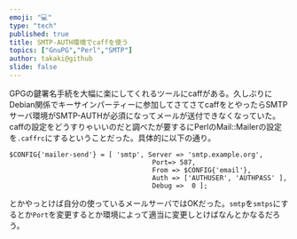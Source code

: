 ```yaml
---
emoji: "💻"
type: "tech"
published: true
title: SMTP-AUTH環境でcaffを使う
topics: ["GnuPG","Perl","SMTP"]
author: takaki@github
slide: false
---
```

GPGの鍵署名手続を大幅に楽にしてくれるツールにcaffがある。久しぶりにDebian関係でキーサインパーティーに参加してさてさてcaffをとやったらSMTPサーバ環境がSMTP-AUTHが必須になってメールが送付できなくなっていた。caffの設定をどうすりゃいいのだと調べたが要するにPerlのMail::Mailerの設定を`.caffrc`にするということだった。具体的に以下の通り。

```pl:.caffrc
$CONFIG{'mailer-send'} = [ 'smtp', Server => 'smtp.example.org',
                                    Port=> 587,
                                    From => $CONFIG{'email'},
                                    Auth => ['AUTHUSER', 'AUTHPASS' ],
                                    Debug =>  0 ];
```

とかやっとけば自分の使っているメールサーバではOKだった。`smtp`を`smtps`にするとか`Port`を変更するとか環境によって適当に変更しとけばなんとかなるだろう。

